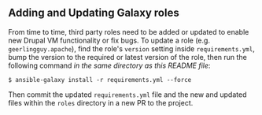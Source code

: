 ## Adding and Updating Galaxy roles

From time to time, third party roles need to be added or updated to enable new Drupal VM functionality or fix bugs. To update a role (e.g. `geerlingguy.apache`), find the role's `version` setting inside `requirements.yml`, bump the version to the required or latest version of the role, then run the following command _in the same directory as this README file_:

    $ ansible-galaxy install -r requirements.yml --force

Then commit the updated `requirements.yml` file and the new and updated files within the `roles` directory in a new PR to the project.
